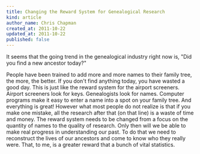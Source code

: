 ```yaml
---
title: Changing the Reward System for Genealogical Research
kind: article
author_name: Chris Chapman
created_at: 2011-10-22
updated_at: 2011-10-22
published: false
---
```

It seems that the going trend in the genealogical industry right now is, "Did
you find a new ancestor today?" 

People have been trained to add more and more
names to their family tree, the more, the better. If you don't find anything
today, you have wasted a good day. This is just like the reward system for the
airport screeners. Airport screeners look for keys. Genealogists look for
names. Computer programs make it easy to enter a name into a spot on your
family tree. And everything is great!  However what most people do not realize
is that if you make one mistake, all the research after that (on that line) is
a waste of time and money. The reward system needs to be changed from a focus
on the quantity of names to the quality of research. Only then will we be able
to make real progress in understanding our past. To do that we need to
reconstruct the lives of our ancestors and come to know who they really were.
That, to me, is a greater reward that a bunch of vital statistics.

